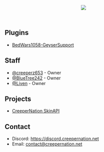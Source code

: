 <p align="center">
  <img src="https://creepernation.net/assets/img/Banner-Text.png"     display: block;
    max-width: 100%;
    height: auto>
</p>
<br>

## Plugins
 - [BedWars1058-GeyserSupport](https://github.com/CreeperNation/BedWars1058-GeyserSupport)

## Staff  
 - [@creeperz653](https://github.com/Creeperz653) - Owner
 - [@BlueTree242](https://github.com/BlueTree242) - Owner
 - [@Liven](https://github.com/CallMeAryan) - Owner

## Projects
 - [CreeperNation SkinAPI](https://docs.creepernation.net/skinapi)

## Contact
 - Discord: https://discord.creepernation.net
 - Email: [contact@creepernation.net](mailto:contact@creepernation.net)
